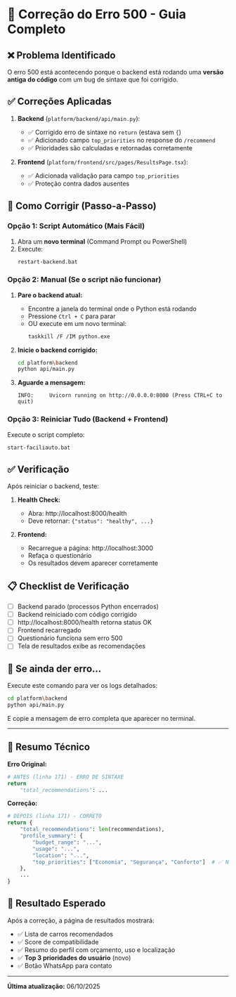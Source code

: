 # 🔧 Correção do Erro 500 - Guia Completo

## ❌ **Problema Identificado**

O erro 500 está acontecendo porque o backend está rodando uma **versão antiga do código** com um bug de sintaxe que foi corrigido.

## ✅ **Correções Aplicadas**

1. **Backend** (`platform/backend/api/main.py`):
   - ✅ Corrigido erro de sintaxe no `return` (estava sem `{`)
   - ✅ Adicionado campo `top_priorities` no response do `/recommend`
   - ✅ Prioridades são calculadas e retornadas corretamente

2. **Frontend** (`platform/frontend/src/pages/ResultsPage.tsx`):
   - ✅ Adicionada validação para campo `top_priorities`
   - ✅ Proteção contra dados ausentes

## 🚀 **Como Corrigir (Passo-a-Passo)**

### **Opção 1: Script Automático (Mais Fácil)**

1. Abra um **novo terminal** (Command Prompt ou PowerShell)
2. Execute:
   ```bash
   restart-backend.bat
   ```

### **Opção 2: Manual (Se o script não funcionar)**

1. **Pare o backend atual:**
   - Encontre a janela do terminal onde o Python está rodando
   - Pressione `Ctrl + C` para parar
   - OU execute em um novo terminal:
     ```bash
     taskkill /F /IM python.exe
     ```

2. **Inicie o backend corrigido:**
   ```bash
   cd platform\backend
   python api/main.py
   ```

3. **Aguarde a mensagem:**
   ```
   INFO:     Uvicorn running on http://0.0.0.0:8000 (Press CTRL+C to quit)
   ```

### **Opção 3: Reiniciar Tudo (Backend + Frontend)**

Execute o script completo:
```bash
start-faciliauto.bat
```

## ✅ **Verificação**

Após reiniciar o backend, teste:

1. **Health Check:**
   - Abra: http://localhost:8000/health
   - Deve retornar: `{"status": "healthy", ...}`

2. **Frontend:**
   - Recarregue a página: http://localhost:3000
   - Refaça o questionário
   - Os resultados devem aparecer corretamente

## 📋 **Checklist de Verificação**

- [ ] Backend parado (processos Python encerrados)
- [ ] Backend reiniciado com código corrigido
- [ ] http://localhost:8000/health retorna status OK
- [ ] Frontend recarregado
- [ ] Questionário funciona sem erro 500
- [ ] Tela de resultados exibe as recomendações

## 🐛 **Se ainda der erro...**

Execute este comando para ver os logs detalhados:
```bash
cd platform\backend
python api/main.py
```

E copie a mensagem de erro completa que aparecer no terminal.

---

## 📝 **Resumo Técnico**

**Erro Original:**
```python
# ANTES (linha 171) - ERRO DE SINTAXE
return
    "total_recommendations": ...
```

**Correção:**
```python
# DEPOIS (linha 171) - CORRETO
return {
    "total_recommendations": len(recommendations),
    "profile_summary": {
        "budget_range": "...",
        "usage": "...",
        "location": "...",
        "top_priorities": ["Economia", "Segurança", "Conforto"]  # ✅ NOVO
    },
    ...
}
```

## 🎯 **Resultado Esperado**

Após a correção, a página de resultados mostrará:
- ✅ Lista de carros recomendados
- ✅ Score de compatibilidade
- ✅ Resumo do perfil com orçamento, uso e localização
- ✅ **Top 3 prioridades do usuário** (novo)
- ✅ Botão WhatsApp para contato

---

**Última atualização:** 06/10/2025


